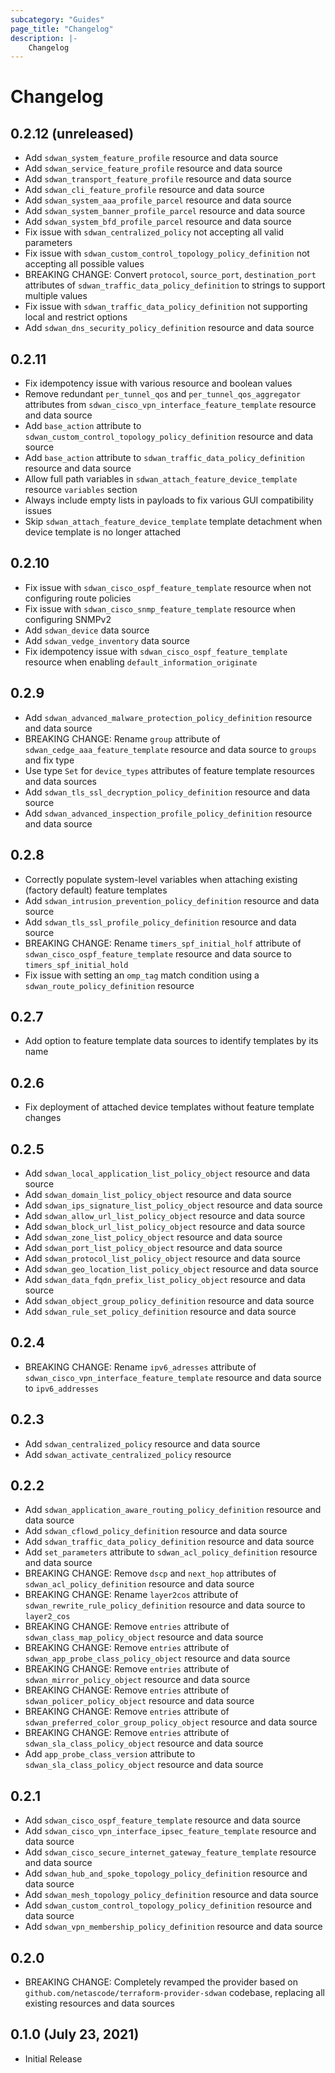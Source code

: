 ```yaml
---
subcategory: "Guides"
page_title: "Changelog"
description: |-
    Changelog
---
```


# Changelog

## 0.2.12 (unreleased)

- Add `sdwan_system_feature_profile` resource and data source
- Add `sdwan_service_feature_profile` resource and data source
- Add `sdwan_transport_feature_profile` resource and data source
- Add `sdwan_cli_feature_profile` resource and data source
- Add `sdwan_system_aaa_profile_parcel` resource and data source
- Add `sdwan_system_banner_profile_parcel` resource and data source
- Add `sdwan_system_bfd_profile_parcel` resource and data source
- Fix issue with `sdwan_centralized_policy` not accepting all valid parameters
- Fix issue with `sdwan_custom_control_topology_policy_definition` not accepting all possible values
- BREAKING CHANGE: Convert `protocol`, `source_port`, `destination_port` attributes of `sdwan_traffic_data_policy_definition` to strings to support multiple values
- Fix issue with `sdwan_traffic_data_policy_definition` not supporting local and restrict options
- Add `sdwan_dns_security_policy_definition` resource and data source

## 0.2.11

- Fix idempotency issue with various resource and boolean values
- Remove redundant `per_tunnel_qos` and `per_tunnel_qos_aggregator` attributes from `sdwan_cisco_vpn_interface_feature_template` resource and data source
- Add `base_action` attribute to `sdwan_custom_control_topology_policy_definition` resource and data source
- Add `base_action` attribute to `sdwan_traffic_data_policy_definition` resource and data source
- Allow full path variables in `sdwan_attach_feature_device_template` resource `variables` section
- Always include empty lists in payloads to fix various GUI compatibility issues
- Skip `sdwan_attach_feature_device_template` template detachment when device template is no longer attached

## 0.2.10

- Fix issue with `sdwan_cisco_ospf_feature_template` resource when not configuring route policies
- Fix issue with `sdwan_cisco_snmp_feature_template` resource when configuring SNMPv2
- Add `sdwan_device` data source
- Add `sdwan_vedge_inventory` data source
- Fix idempotency issue with `sdwan_cisco_ospf_feature_template` resource when enabling `default_information_originate`

## 0.2.9

- Add `sdwan_advanced_malware_protection_policy_definition` resource and data source
- BREAKING CHANGE: Rename `group` attribute of `sdwan_cedge_aaa_feature_template` resource and data source to `groups` and fix type
- Use type `Set` for `device_types` attributes of feature template resources and data sources
- Add `sdwan_tls_ssl_decryption_policy_definition` resource and data source
- Add `sdwan_advanced_inspection_profile_policy_definition` resource and data source

## 0.2.8

- Correctly populate system-level variables when attaching existing (factory default) feature templates
- Add `sdwan_intrusion_prevention_policy_definition` resource and data source
- Add `sdwan_tls_ssl_profile_policy_definition` resource and data source
- BREAKING CHANGE: Rename `timers_spf_initial_holf` attribute of `sdwan_cisco_ospf_feature_template` resource and data source to `timers_spf_initial_hold`
- Fix issue with setting an `omp_tag` match condition using a `sdwan_route_policy_definition` resource

## 0.2.7

- Add option to feature template data sources to identify templates by its name

## 0.2.6

- Fix deployment of attached device templates without feature template changes

## 0.2.5

- Add `sdwan_local_application_list_policy_object` resource and data source
- Add `sdwan_domain_list_policy_object` resource and data source
- Add `sdwan_ips_signature_list_policy_object` resource and data source
- Add `sdwan_allow_url_list_policy_object` resource and data source
- Add `sdwan_block_url_list_policy_object` resource and data source
- Add `sdwan_zone_list_policy_object` resource and data source
- Add `sdwan_port_list_policy_object` resource and data source
- Add `sdwan_protocol_list_policy_object` resource and data source
- Add `sdwan_geo_location_list_policy_object` resource and data source
- Add `sdwan_data_fqdn_prefix_list_policy_object` resource and data source
- Add `sdwan_object_group_policy_definition` resource and data source
- Add `sdwan_rule_set_policy_definition` resource and data source

## 0.2.4

- BREAKING CHANGE: Rename `ipv6_adresses` attribute of `sdwan_cisco_vpn_interface_feature_template` resource and data source to `ipv6_addresses`

## 0.2.3

- Add `sdwan_centralized_policy` resource and data source
- Add `sdwan_activate_centralized_policy` resource

## 0.2.2

- Add `sdwan_application_aware_routing_policy_definition` resource and data source
- Add `sdwan_cflowd_policy_definition` resource and data source
- Add `sdwan_traffic_data_policy_definition` resource and data source
- Add `set_parameters` attribute to `sdwan_acl_policy_definition` resource and data source
- BREAKING CHANGE: Remove `dscp` and `next_hop` attributes of `sdwan_acl_policy_definition` resource and data source
- BREAKING CHANGE: Rename `layer2cos` attribute of `sdwan_rewrite_rule_policy_definition` resource and data source to `layer2_cos`
- BREAKING CHANGE: Remove `entries` attribute of `sdwan_class_map_policy_object` resource and data source
- BREAKING CHANGE: Remove `entries` attribute of `sdwan_app_probe_class_policy_object` resource and data source
- BREAKING CHANGE: Remove `entries` attribute of `sdwan_mirror_policy_object` resource and data source
- BREAKING CHANGE: Remove `entries` attribute of `sdwan_policer_policy_object` resource and data source
- BREAKING CHANGE: Remove `entries` attribute of `sdwan_preferred_color_group_policy_object` resource and data source
- BREAKING CHANGE: Remove `entries` attribute of `sdwan_sla_class_policy_object` resource and data source
- Add `app_probe_class_version` attribute to `sdwan_sla_class_policy_object` resource and data source

## 0.2.1

- Add `sdwan_cisco_ospf_feature_template` resource and data source
- Add `sdwan_cisco_vpn_interface_ipsec_feature_template` resource and data source
- Add `sdwan_cisco_secure_internet_gateway_feature_template` resource and data source
- Add `sdwan_hub_and_spoke_topology_policy_definition` resource and data source
- Add `sdwan_mesh_topology_policy_definition` resource and data source
- Add `sdwan_custom_control_topology_policy_definition` resource and data source
- Add `sdwan_vpn_membership_policy_definition` resource and data source

## 0.2.0

- BREAKING CHANGE: Completely revamped the provider based on `github.com/netascode/terraform-provider-sdwan` codebase, replacing all existing resources and data sources

## 0.1.0 (July 23, 2021)

- Initial Release

